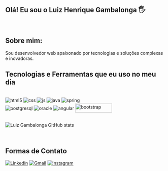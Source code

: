 ## Olá! Eu sou o Luiz Henrique Gambalonga 🖐️
<br>

## Sobre mim:

Sou desenvolvedor web apaixonado por tecnologias e soluções complexas e inovadoras.

## Tecnologias e Ferramentas que eu uso no meu dia

<div style="display: inline_block;"></br>
  <img align="center" alt="html5" src="https://img.shields.io/badge/HTML5-E34F26?style=for-the-badge&logo=html5&logoColor=white" />
  <img align="center" alt="css" src="https://img.shields.io/badge/CSS3-1572B6?style=for-the-badge&logo=css3&logoColor=white" />
  <img align="center" alt="js" src="https://img.shields.io/badge/JavaScript-F7DF1E?style=for-the-badge&logo=javascript&logoColor=black" />
  <img align="center" alt="java" src=" https://img.shields.io/badge/Java-ED8B00?style=for-the-badge&logo=java&logoColor=white" />
  <img align="center" alt="spring" src=" https://img.shields.io/badge/Spring-6DB33F?style=for-the-badge&logo=spring&logoColor=white" />
  <div style="margin-top:2px;">
   <img align="center" alt="postgresql" src="https://img.shields.io/badge/PostgreSQL-316192?style=for-the-badge&logo=postgresql&logoColor=white" />
   <img align="center" alt="oracle" src="
  https://img.shields.io/badge/Oracle-F80000?style=for-the-badge&logo=Oracle&logoColor=white" />
   <img align="center" alt="angular" src="
    https://img.shields.io/badge/Angular-DD0031?style=for-the-badge&logo=angular&logoColor=white" />
    <img align="center" alt="bootstrap" src="
    https://img.shields.io/badge/Bootstrap-563D7C?style=for-the-badge&logo=bootstrap&logoColor=white"style="width:116px; height:28px" />
  </div>
</div></br>

![Luiz Gambalonga GitHub stats](https://github-readme-stats.vercel.app/api?username=LuizGambalonga&show_icons=true&theme=dracula&count_private=true)


 <br>

 ## Formas de Contato

[![Linkedin](	https://img.shields.io/badge/LinkedIn-0077B5?style=for-the-badge&logo=linkedin&logoColor=white)](https://www.linkedin.com/in/luiz-henrique-gambalonga-serafim)
[![Gmail](https://img.shields.io/badge/Gmail-D14836?style=for-the-badge&logo=gmail&logoColor=white)](gambalongaluizhenrique@gmail.com)
[![Instagram](https://img.shields.io/badge/Instagram-E4405F?style=for-the-badge&logo=instagram&logoColor=white)](https://instagram.com/luiz_gambalonga)
